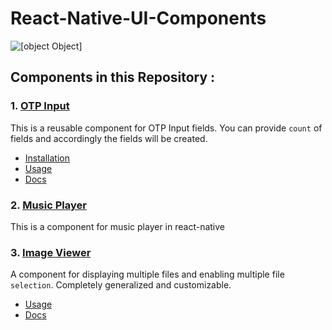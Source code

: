 # React-Native-UI-Components

![[object Object]](https://socialify.git.ci/kartikeyvaish/React-Native-UI-Components/image?description=1&forks=1&issues=1&language=1&name=1&owner=1&pulls=1&stargazers=1&theme=Light)

## Components in this Repository :

### 1. [OTP Input](https://github.com/kartikeyvaish/react-native-otp-input-fields)

This is a reusable component for OTP Input fields. You can provide `count` of fields and accordingly the fields will be created.

- [Installation](https://github.com/kartikeyvaish/react-native-otp-input-fields#installation)
- [Usage](https://github.com/kartikeyvaish/react-native-otp-input-fields#basic-usage)
- [Docs](https://github.com/kartikeyvaish/react-native-otp-input-fields#parameters)

### 2. [Music Player](https://github.com/kartikeyvaish/React-Native-UI-Components/tree/main/src/MusicPlayer)

This is a component for music player in react-native

### 3. [Image Viewer](https://github.com/kartikeyvaish/React-Native-UI-Components/tree/main/src/ImageViewer)

A component for displaying multiple files and enabling multiple file `selection`. Completely generalized and customizable.

- [Usage](https://github.com/kartikeyvaish/React-Native-UI-Components/tree/main/src/ImageViewer#usage)
- [Docs](https://github.com/kartikeyvaish/React-Native-UI-Components/tree/main/src/ImageViewer#parameters)
